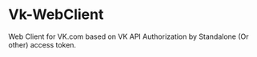 # Vk-WebClient
Web Client for VK.com based on VK API
Authorization by Standalone (Or other) access token.
